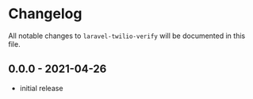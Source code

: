 # Changelog

All notable changes to `laravel-twilio-verify` will be documented in this file.

## 0.0.0 - 2021-04-26

- initial release
